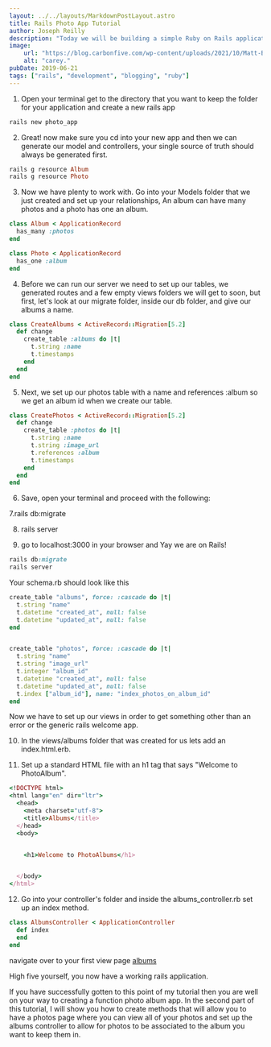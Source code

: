 ```yaml
---
layout: ../../layouts/MarkdownPostLayout.astro
title: Rails Photo App Tutorial
author: Joseph Reilly
description: "Today we will be building a simple Ruby on Rails application that allows you to store photos in Albums that you create. First things first, this article assumes you have basic knowledge of the Ruby language and that you are familiar with rails, follow along to get a nifty app to store your photos."
image: 
    url: "https://blog.carbonfive.com/wp-content/uploads/2021/10/Matt-Brictson-Interview-Ruby-on-Rails.png"
    alt: "carey."
pubDate: 2019-06-21
tags: ["rails", "development", "blogging", "ruby"]
---
```



1. Open your terminal get to the directory that you want to keep the folder for your application and create a new rails app

```ruby
rails new photo_app
```

2. Great! now make sure you cd into your new app and then we can generate our model and controllers, your single source of truth should always be generated first.

```ruby
rails g resource Album
rails g resource Photo
```
3. Now we have plenty to work with. Go into your Models folder that we just created and set up your relationships, An album can have many photos and a photo has one an album.

```ruby
class Album < ApplicationRecord
  has_many :photos
end

class Photo < ApplicationRecord
  has_one :album
end
```

4. Before we can run our server we need to set up our tables, we generated routes and a few empty views folders we will get to soon, but first, let's look at our migrate folder, inside our db folder, and give our albums a name.

```ruby
class CreateAlbums < ActiveRecord::Migration[5.2]
  def change
    create_table :albums do |t|
      t.string :name
      t.timestamps
    end
  end
end
```
5. Next, we set up our photos table with a name and references :album so we get an album id when we create our table.

```ruby
class CreatePhotos < ActiveRecord::Migration[5.2]
  def change
    create_table :photos do |t|
      t.string :name
      t.string :image_url
      t.references :album
      t.timestamps
    end
  end
end
```

6. Save, open your terminal and proceed with the following:

7.rails db:migrate

8. rails server

9. go to localhost:3000 in your browser and Yay we are on Rails!

```ruby
rails db:migrate
rails server
```

Your schema.rb should look like this

```ruby
create_table "albums", force: :cascade do |t|
  t.string "name"
  t.datetime "created_at", null: false
  t.datetime "updated_at", null: false
end


create_table "photos", force: :cascade do |t|
  t.string "name"
  t.string "image_url"
  t.integer "album_id"
  t.datetime "created_at", null: false
  t.datetime "updated_at", null: false
  t.index ["album_id"], name: "index_photos_on_album_id"
end
```

Now we have to set up our views in order to get something other than an error or the generic rails welcome app.

10. In the views/albums folder that was created for us lets add an index.html.erb.

11. Set up a standard HTML file with an h1 tag that says "Welcome to PhotoAlbum".

```ruby
<!DOCTYPE html>
<html lang="en" dir="ltr">
  <head>
    <meta charset="utf-8">
    <title>Albums</title>
  </head>
  <body>


    <h1>Welcome to PhotoAlbums</h1>


  </body>
</html>
```

12. Go into your controller's folder and inside the albums_controller.rb set up an index method.

```ruby
class AlbumsController < ApplicationController
  def index
  end
end
```

navigate over to your first view page [albums](http://localhost:3000/albums)

High five yourself, you now have a working rails application.


If you have successfully gotten to this point of my tutorial then you are well on your way to creating a function photo album app. In the second part of this tutorial, I will show you how to create methods that will allow you to have a photos page where you can view all of your photos and set up the albums controller to allow for photos to be associated to the album you want to keep them in.